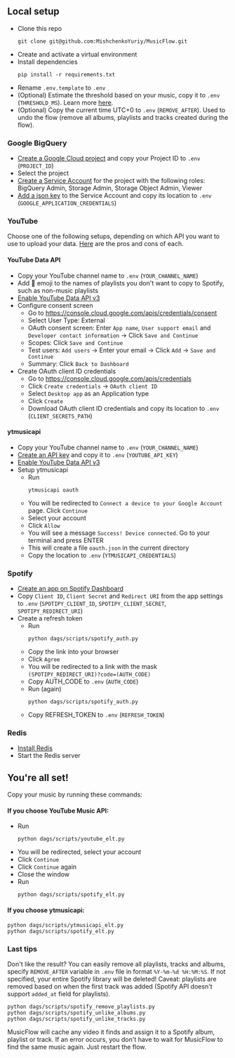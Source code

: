 ## Local setup
- Clone this repo
  ```
  git clone git@github.com:MishchenkoYuriy/MusicFlow.git
  ```
- Create and activate a virtual environment
- Install dependencies
  ```
  pip install -r requirements.txt
  ```
- Rename `.env.template` to `.env`
- (Optional) Estimate the threshold based on your music, copy it to `.env` (`THRESHOLD_MS`). Learn more [here](https://github.com/MishchenkoYuriy/MusicFlow#how-does-it-find-music).
- (Optional) Copy the current time UTC+0 to `.env` (`REMOVE_AFTER`). Used to undo the flow (remove all albums, playlists and tracks created during the flow).


### Google BigQuery
- [Create a Google Cloud project](https://developers.google.com/workspace/guides/create-project) and copy your Project ID to `.env` (`PROJECT_ID`)
- Select the project
- [Create a Service Account](https://cloud.google.com/iam/docs/service-accounts-create#iam-service-accounts-create-console) for the project with the following roles: BigQuery Admin, Storage Admin, Storage Object Admin, Viewer
- [Add a json key](https://developers.google.com/workspace/guides/create-credentials#create_credentials_for_a_service_account) to the Service Account and copy its location to `.env` (`GOOGLE_APPLICATION_CREDENTIALS`)

### YouTube
Choose one of the following setups, depending on which API you want to use to upload your data. [Here](https://github.com/MishchenkoYuriy/MusicFlow#which-flow-to-choose) are the pros and cons of each.
#### YouTube Data API
- Copy your YouTube channel name to `.env` (`YOUR_CHANNEL_NAME`)
- Add 💼 emoji to the names of playlists you don't want to copy to Spotify, such as non-music playlists
- [Enable YouTube Data API v3](https://console.cloud.google.com/apis/library/youtube.googleapis.com)
- Configure consent screen
  - Go to https://console.cloud.google.com/apis/credentials/consent
  - Select User Type: External
  - OAuth consent screen: Enter `App name`, `User support email` and `Developer contact information` &rarr; Click `Save and Continue`
  - Scopes: Click `Save and Continue`
  - Test users: `Add users` &rarr; Enter your email &rarr; Click `Add` &rarr; `Save and Continue`
  - Summary: Click `Back to Dashboard`
- Create OAuth client ID credentials
  - Go to https://console.cloud.google.com/apis/credentials
  - Click `Create credentials` &rarr; `OAuth client ID`
  - Select `Desktop app` as an Application type
  - Click `Create`
  - Download OAuth client ID credentials and copy its location to `.env` (`CLIENT_SECRETS_PATH`)

#### ytmusicapi
- Copy your YouTube channel name to `.env` (`YOUR_CHANNEL_NAME`)
- [Create an API key](https://support.google.com/googleapi/answer/6158862) and copy it to `.env` (`YOUTUBE_API_KEY`)
- [Enable YouTube Data API v3](https://console.cloud.google.com/apis/library/youtube.googleapis.com)
- Setup ytmusicapi
  - Run
    ```
    ytmusicapi oauth
    ```
  - You will be redirected to `Connect a device to your Google Account` page. Click `Continue`
  - Select your account
  - Click `Allow`
  - You will see a message `Success! Device connected`. Go to your terminal and press ENTER
  - This will create a file `oauth.json` in the current directory
  - Copy the location to `.env` (`YTMUSICAPI_CREDENTIALS`)

### Spotify
- [Create an app on Spotify Dashboard](https://developer.spotify.com/documentation/web-api/concepts/apps)
- Copy `Client ID`, `Client Secret` and `Redirect URI` from the app settings to `.env` (`SPOTIPY_CLIENT_ID`, `SPOTIPY_CLIENT_SECRET`, `SPOTIPY_REDIRECT_URI`)
- Create a refresh token
  - Run
    ```
    python dags/scripts/spotify_auth.py
    ```
  - Copy the link into your browser
  - Click `Agree`
  - You will be redirected to a link with the mask `(SPOTIPY_REDIRECT_URI)?code=(AUTH_CODE)`
  - Copy AUTH_CODE to `.env` (`AUTH_CODE`)
  - Run (again)
    ```
    python dags/scripts/spotify_auth.py
    ```
  - Copy REFRESH_TOKEN to `.env` (`REFRESH_TOKEN`)

### Redis
- [Install Redis](https://redis.io/docs/getting-started/installation/)
- Start the Redis server

## You're all set!
Copy your music by running these commands:
#### If you choose YouTube Music API:
- Run
  ```
  python dags/scripts/youtube_elt.py
  ```
- You will be redirected, select your account
- Click `Continue`
- Click `Continue` again
- Close the window
- Run
  ```
  python dags/scripts/spotify_elt.py
  ```
#### If you choose ytmusicapi:
  ```
  python dags/scripts/ytmusicapi_elt.py
  python dags/scripts/spotify_elt.py
  ```

### Last tips
Don't like the result? You can easily remove all playlists, tracks and albums, specify `REMOVE_AFTER` variable in `.env` file in format `%Y-%m-%d %H:%M:%S`. If not specified, your entire Spotify library will be deleted! Caveat: playlists are removed based on when the first track was added (Spotify API doesn't support `added_at` field for playlists).
```
python dags/scripts/spotify_remove_playlists.py
python dags/scripts/spotify_unlike_albums.py
python dags/scripts/spotify_unlike_tracks.py
```

MusicFlow will cache any video it finds and assign it to a Spotify album, playlist or track. If an error occurs, you don't have to wait for MusicFlow to find the same music again. Just restart the flow.
